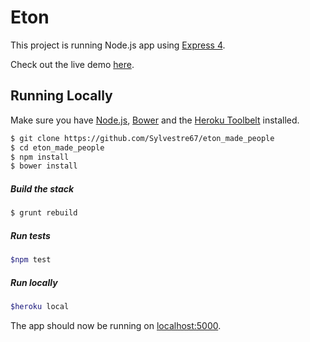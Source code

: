 # Eton

This project is running Node.js app using [Express 4](http://expressjs.com/).

Check out the live demo [here](https://etonmp.herokuapp.com/).

## Running Locally

Make sure you have [Node.js](http://nodejs.org/), [Bower](https://bower.io/) and the [Heroku Toolbelt](https://toolbelt.heroku.com/) installed.

```bash
$ git clone https://github.com/Sylvestre67/eton_made_people
$ cd eton_made_people
$ npm install
$ bower install
```
##### Build the stack

```bash
$ grunt rebuild
```

##### Run tests
```bash
$npm test
```

##### Run locally
```bash
$heroku local
```

The app should now be running on [localhost:5000](http://localhost:5000/).